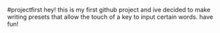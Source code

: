 #projectfirst
hey! this is my first github project and ive decided to make writing presets that allow the touch of a key to input certain words. have fun!
